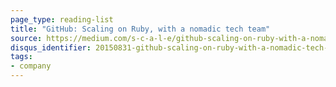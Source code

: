 ```yaml
---
page_type: reading-list
title: "GitHub: Scaling on Ruby, with a nomadic tech team"
source: https://medium.com/s-c-a-l-e/github-scaling-on-ruby-with-a-nomadic-tech-team-4db562b96dcd
disqus_identifier: 20150831-github-scaling-on-ruby-with-a-nomadic-tech-team # DON'T CHANGE THE VALUE ONCE SET
tags: 
- company
---
```


